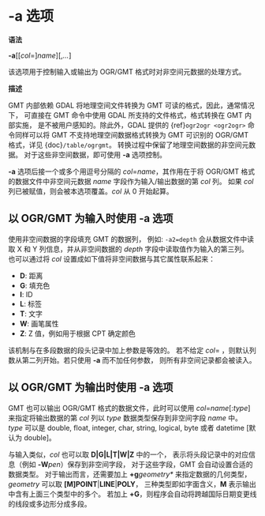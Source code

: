 # -a 选项

**语法**

**-a**[[*col*=]*name*][,*...*]

该选项用于控制输入或输出为 OGR/GMT 格式时对非空间元数据的处理方式。

**描述**

GMT 内部依赖 GDAL 将地理空间文件转换为 GMT 可读的格式，因此，通常情况下，
可直接在 GMT 命令中使用 GDAL 所支持的文件格式，格式转换在 GMT 内部实施，
是不被用户感知的。除此外，GDAL 提供的 {ref}`ogr2ogr <ogr2ogr>`
命令同样可以将 GMT 不支持地理空间数据格式转换为 GMT 可识别的
OGR/GMT 格式，详见 {doc}`/table/ogrgmt`。
转换过程中保留了地理空间数据的非空间元数据。
对于这些非空间数据，即可使用 **-a** 选项控制。

**-a** 选项后接一个或多个用逗号分隔的 *col*=*name*，其作用在于将 OGR/GMT
格式的数据文件中非空间元数据 *name* 字段作为输入/输出数据的第 *col* 列。
如果 *col* 列已被赋值，则会被本选项覆盖。*col* 从 0 开始起算。

## 以 OGR/GMT 为输入时使用 **-a** 选项

使用非空间数据的字段填充 GMT 的数据列，
例如: `-a2=depth` 会从数据文件中读取 X 和 Y 列信息，并从非空间数据的
*depth* 字段中读取值作为输入的第三列。
也可以通过将 *col* 设置成如下值将非空间数据与其它属性联系起来：

- **D**: 距离
- **G**: 填充色
- **I**: ID
- **L**: 标签
- **T**: 文字
- **W**: 画笔属性
- **Z**: Z 值，例如用于根据 CPT 确定颜色

该机制与在多段数据的段头记录中加上参数是等效的。
若不给定 *col*= ，则默认列数从第二列开始。若只使用 **-a** 而不加任何参数，
则所有非空间记录都会被读入。

## 以 OGR/GMT 为输出时使用 **-a** 选项

GMT 也可以输出 OGR/GMT 格式的数据文件，此时可以使用 *col*=*name*[:*type*]
来指定将输出数据的第 *col* 列以 *type* 数据类型保存到非空间字段 *name* 中。
*type* 可以是 double, float, integer, char, string, logical, byte 或者
datetime [默认为 double]。

与输入类似，*col* 也可以取 **D|G|L|T|W|Z** 中的一个，
表示将头段记录中的对应信息（例如 **-W**_pen_）保存到非空间字段，
对于这些字段，GMT 会自动设置合适的数据类型。
对于输出而言，还需要加上 **+g**_geometry*_ 来指定数据的几何类型，
*geometry* 可以取 **[M]POINT**|**LINE**|**POLY**，
三种类型即如字面含义，**M** 表示输出中含有上面三个类型中的多个。
若加上 **+G**，则程序会自动将跨越国际日期变更线的线段或多边形分成多段。
